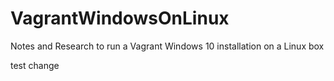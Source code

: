 # VagrantWindowsOnLinux
Notes and Research to run a Vagrant Windows 10 installation on a Linux box

test change

